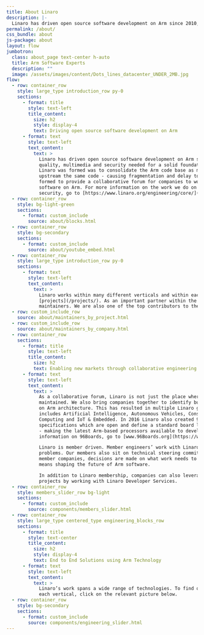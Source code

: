 ```yaml
---
title: About Linaro
description: |-
  Linaro has driven open source software development on Arm since 2010, providing the tools, Linux kernel quality and security needed for a solid foundation to innovate on.
permalink: /about/
css_bundle: about
js-package: about
layout: flow
jumbotron:
  class: about_page text-center h-auto
  title: Arm Software Experts
  description: ""
  image: /assets/images/content/Dots_lines_datacenter_UNDER_2MB.jpg
flow:
  - row: container_row
    style: large_type introduction_row py-0
    sections:
      - format: title
        style: text-left
        title_content:
          size: h2
          style: display-4
          text: Driving open source software development on Arm
      - format: text
        style: text-left
        text_content:
          text: >
            Linaro has driven open source software development on Arm since 2010, providing the tools, Linux kernel
            quality, multimedia and security needed for a solid foundation to innovate on. One of the main reasons
            Linaro was formed was to consolidate the Arm code base as multiple companies were frequently trying to
            upstream the same code - causing fragmentation and delay to product deployments. Linaro was therefore
            formed to provide a collaborative forum for companies to work together on foundational open source
            software on Arm. For more information on the work we do on tools, Linux kernel quality, multimedia and
            security, go to [https://www.linaro.org/engineering/core/](/engineering/core/)
  - row: container_row
    style: bg-light-green
    sections:
      - format: custom_include
        source: about/blocks.html
  - row: container_row
    style: bg-secondary
    sections:
      - format: custom_include
        source: about/youtube_embed.html
  - row: container_row
    style: large_type introduction_row py-0
    sections:
      - format: text
        style: text-left
        text_content:
          text: >
            Linaro works within many different verticals and within each of these verticals there are many different
            [projects](/projects/). As an important partner within the open source community, Linaro has over one hundred
            maintainers. We are also one of the top contributors to the development of the Linux kernel.
  - row: custom_include_row
    source: about/maintainers_by_project.html
  - row: custom_include_row
    source: about/maintainers_by_company.html
  - row: container_row
    sections:
      - format: title
        style: text-left
        title_content:
          size: h2
          text: Enabling new markets through collaborative engineering
      - format: text
        style: text-left
        text_content:
          text: >
            As a collaborative forum, Linaro is not just the place where Arm software is consolidated, developed and
            maintained. We also bring companies together to identify business opportunities and enable new markets
            on Arm architecture. This has resulted in multiple Linaro groups focused on specific verticals that now
            includes Artificial Intelligence, Autonomous Vehicles, Consumer, Datacenter & Cloud, Edge & Fog
            Computing and IoT & Embedded. In 2016 Linaro also created 96Boards, a range of hardware
            specifications which are open and define a standard board layout for SoC-agnostic development platforms
            - making the latest Arm-based processors available to developers at a reasonable cost. For more
            information on 96Boards, go to [www.96Boards.org](https://www.96boards.org).

            Linaro is member driven. Member engineers’ work with Linaro engineers to solve common software
            problems. Our members also sit on technical steering committees where together with Linaro and other
            member companies, decisions are made on what work needs to be done. Being a Linaro member in effect
            means shaping the future of Arm software.

            In addition to Linaro membership, companies can also leverage Linaro Arm software expertise on specific
            projects by working with Linaro Developer Services.
  - row: container_row
    style: members_slider_row bg-light
    sections:
      - format: custom_include
        source: components/members_slider.html
  - row: container_row
    style: large_type centered_type engineering_blocks_row
    sections:
      - format: title
        style: text-center
        title_content:
          size: h2
          style: display-4
          text: End to End Solutions using Arm Technology
      - format: text
        style: text-left
        text_content:
          text: >
            Linaro’s work spans a wide range of technologies. To find out more about what work we do in
            each vertical, click on the relevant picture below.
  - row: container_row
    style: bg-secondary
    sections:
      - format: custom_include
        source: components/engineering_slider.html
---
```

